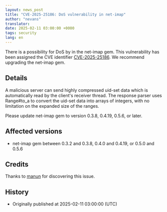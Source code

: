 ```yaml
---
layout: news_post
title: "CVE-2025-25186: DoS vulnerability in net-imap"
author: "nevans"
translator:
date: 2025-02-11 03:00:00 +0000
tags: security
lang: en
---
```


There is a possibility for DoS by in the net-imap gem.  This vulnerability has been assigned the CVE identifier [CVE-2025-25186](https://www.cve.org/CVERecord?id=CVE-2025-25186).  We recommend upgrading the net-imap gem.

## Details

A malicious server can send highly compressed uid-set data which is automatically read by the client's receiver thread.  The response parser uses Range#to_a to convert the uid-set data into arrays of integers, with no limitation on the expanded size of the ranges.

Please update net-imap gem to version 0.3.8, 0.4.19, 0.5.6, or later.

## Affected versions

* net-imap gem between 0.3.2 and 0.3.8, 0.4.0 and 0.4.19, or 0.5.0 and 0.5.6

## Credits

Thanks to [manun](https://hackerone.com/manun) for discovering this issue.

## History

* Originally published at 2025-02-11 03:00:00 (UTC)
